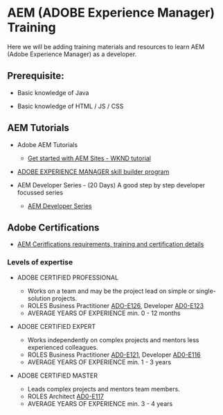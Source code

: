 # AEM (ADOBE Experience Manager) Training

Here we will be adding training materials and resources to learn AEM (Adobe Experience Manager) as a developer.

## Prerequisite:

-  Basic knowledge of Java

-  Basic knowledge of HTML / JS / CSS

## AEM Tutorials

-   Adobe AEM Tutorials
    - [Get started with AEM Sites - WKND tutorial](https://experienceleague.adobe.com/docs/experience-manager-learn/getting-started-wknd-tutorial-develop/overview.html?lang=en)

-  [ADOBE EXPERIENCE MANAGER skill builder program](https://express.adobe.com/page/CPcBCmlE8drTr/)

-   AEM Developer Series - (20 Days) A good step by step developer focussed series 
    - [AEM Developer Series](https://redquark.org/aem/day-00-aem-developer-series/)


## Adobe Certifications

-  [AEM Ceritfications requirements, training and certification details](https://solutionpartners.adobe.com/solution-partners/training_and_certification/certification.html#)

###  Levels of expertise
- ADOBE CERTIFIED PROFESSIONAL
    - Works on a team and may be the project lead on simple or single-solution projects.
    - ROLES
        Business Practitioner [ADO-E126](https://spark.adobe.com/page/DEXF9MMfGc74P/), Developer [AD0-E123](https://spark.adobe.com/page/wmEF6wQ6rjrQX/)
    - AVERAGE YEARS OF EXPERIENCE
        min. 0 - 12 months

- ADOBE CERTIFIED EXPERT
    - Works independently on complex projects and mentors less experienced colleagues.
    - ROLES
        Business Practitioner [AD0-E121](https://spark.adobe.com/page/Ia3jvJT1SkdaX/), Developer [AD0-E116](https://spark.adobe.com/page/IN3bRhRJDvqCc/)
    - AVERAGE YEARS OF EXPERIENCE
        min. 1 - 3 years

- ADOBE CERTIFIED MASTER
    - Leads complex projects and mentors team members.
    - ROLES
        Architect [AD0-E117](https://spark.adobe.com/page/O8ouF761akUN6/)
    - AVERAGE YEARS OF EXPERIENCE
        min. 3 - 4 years
